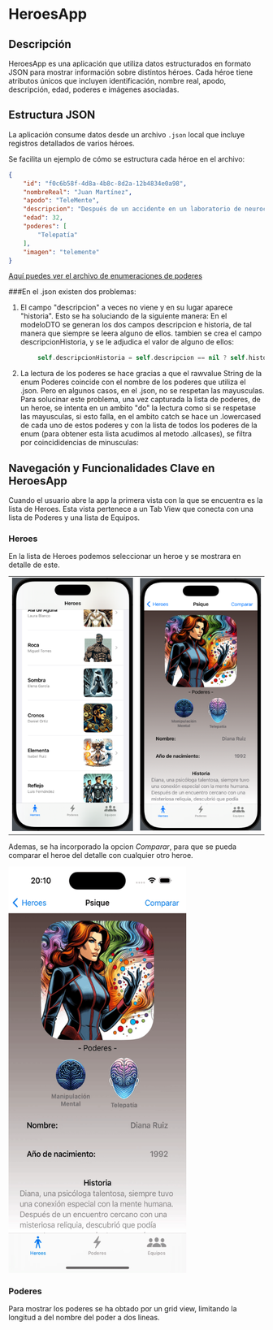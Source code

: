 # HeroesApp

## Descripción
HeroesApp es una aplicación que utiliza datos estructurados en formato JSON para mostrar información sobre distintos héroes. Cada héroe tiene atributos únicos que incluyen identificación, nombre real, apodo, descripción, edad, poderes e imágenes asociadas.

## Estructura JSON
La aplicación consume datos desde un archivo `.json`  local que incluye registros detallados de varios héroes. 

Se facilita un ejemplo de cómo se estructura cada héroe en el archivo:

```json
{
    "id": "f0c6b58f-4d8a-4b8c-8d2a-12b4834e0a98",
    "nombreReal": "Juan Martínez",
    "apodo": "TeleMente",
    "descripcion": "Después de un accidente en un laboratorio de neurociencia, Juan adquirió la capacidad de leer y manipular pensamientos.",
    "edad": 32,
    "poderes": [
        "Telepatía"
    ],
    "imagen": "telemente"
}
```
[Aquí puedes ver el archivo de enumeraciones de poderes](/HeroesAppSwiftUI/Enums.swift)

###En el .json existen dos problemas:

1. El campo "descripcion" a veces no viene y en su lugar aparece "historia". Esto se ha soluciando de la siguiente manera:
En el modeloDTO se generan los dos campos descripcion e historia, de tal manera que siempre se leera alguno de ellos. 
tambien se crea el campo descripcionHistoria, y se le adjudica el valor de alguno de ellos:
```swift
        self.descripcionHistoria = self.descripcion == nil ? self.historia : self.descripcion
```        

2. La lectura de los poderes se hace gracias a que el rawvalue String de la enum Poderes coincide con el nombre de los poderes que utiliza el .json. Pero en algunos casos, en el .json, no se respetan las mayusculas. Para solucinar este problema, una vez capturada la lista de poderes, de un heroe, se intenta en un ambito "do" la lectura como si se respetase las mayusculas, si esto falla, en el ambito catch se hace un .lowercased de cada uno de estos poderes y con la lista de todos los poderes de la enum (para obtener esta lista acudimos al metodo .allcases), se filtra por coincididencias de minusculas:


## Navegación y Funcionalidades Clave en HeroesApp


Cuando el usuario abre la app la primera vista con la que se encuentra es la lista de Heroes. Esta vista pertenece a un Tab View que conecta con una lista de Poderes y una lista de Equipos.

### Heroes
En la lista de Heroes podemos seleccionar un heroe y se mostrara en detalle de este. 

| | |
|:---:|:---:|
| ![ListaHeroes](/Imagenes/CapturaListaHeroes.png) | ![DetalleHeroe](/Imagenes/CapturaDetalleHeroe.png) |

Ademas, se ha incorporado la opcion _Comparar_, para que se pueda comparar el heroe del detalle con cualquier otro heroe. 

<img src="/Imagenes/VideoComparar.gif" width="350" height="800" alt="DetalleHeroe">


### Poderes

Para mostrar los poderes se ha obtado por un grid view, limitando la longitud a del nombre del poder a dos lineas.


